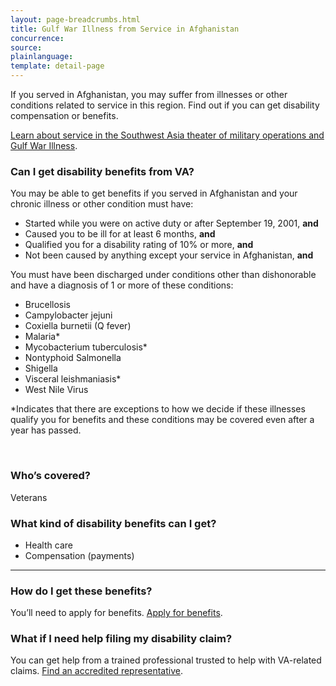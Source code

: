 ```yaml
---
layout: page-breadcrumbs.html
title: Gulf War Illness from Service in Afghanistan
concurrence: 
source: 
plainlanguage: 
template: detail-page
---
```


<div class="va-introtext">

If you served in Afghanistan, you may suffer from illnesses or other conditions related to service in this region. Find out if you can get disability compensation or benefits.

[Learn about service in the Southwest Asia theater of military operations and Gulf War Illness](/disability-benefits/conditions/exposure-to-hazardous-materials/gulf-war-illness/).

</div>


<div class="feature" markdown="1">

### Can I get disability benefits from VA?

You may be able to get benefits if you served in Afghanistan and your chronic illness or other condition must have:
- Started while you were on active duty or after September 19, 2001, **and**
- Caused you to be ill for at least 6 months, **and**
- Qualified you for a disability rating of 10% or more, **and**
- Not been caused by anything except your service in Afghanistan, **and**

You must have been discharged under conditions other than dishonorable and have a diagnosis of 1 or more of these conditions:

-	Brucellosis
-	Campylobacter jejuni
-	Coxiella burnetii (Q fever)
-	Malaria*
-	Mycobacterium tuberculosis* 
-	Nontyphoid Salmonella
-	Shigella
-	Visceral leishmaniasis* 
- West Nile Virus 

*Indicates that there are exceptions to how we decide if these illnesses qualify you for benefits and these conditions may be covered even after a year has passed.

<br>

### Who’s covered?

Veterans
</div>


### What kind of disability benefits can I get?

- Health care
- Compensation (payments)

-----

### How do I get these benefits?

You’ll need to apply for benefits. [Apply for benefits](/disability-benefits/apply/).

### What if I need help filing my disability claim?

You can get help from a trained professional trusted to help with VA-related claims. [Find an accredited representative](/disability-benefits/apply/help/).
